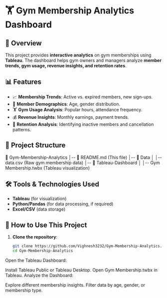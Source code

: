 # 🏋️ Gym Membership Analytics Dashboard

## 📌 Overview
This project provides **interactive analytics** on gym memberships using **Tableau**. The dashboard helps gym owners and managers analyze **member trends, gym usage, revenue insights, and retention rates**.

## 📊 Features
- 📈 **Membership Trends**: Active vs. expired members, new sign-ups.
- 👥 **Member Demographics**: Age, gender distribution.
- 🏋️ **Gym Usage Analysis**: Popular hours, attendance frequency.
- 💰 **Revenue Insights**: Monthly earnings, payment trends.
- 🔄 **Retention Analysis**: Identifying inactive members and cancellation patterns.

## 📂 Project Structure
📂 Gym-Membership-Analytics │-- 📄 README.md (This file) │-- 📂 Data │ │-- data.csv (Raw gym membership data) │-- 📂 Tableau-Dashboard │ │-- Gym Membership.twbx (Tableau visualization)


## 🛠️ Tools & Technologies Used
- **Tableau** (for visualization)
- **Python/Pandas** (for data processing, if required)
- **Excel/CSV** (data storage)

## 🚀 How to Use This Project
1. **Clone the repository**:
   ```bash
   git clone https://github.com/Vighnesh3232/Gym-Membership-Analytics.git
   cd Gym-Membership-Analytics

Open the Tableau Dashboard:

Install Tableau Public or Tableau Desktop.
Open Gym Membership.twbx in Tableau.
Analyze the Dashboard:

Explore different membership insights.
Filter data by age, gender, or membership type.
